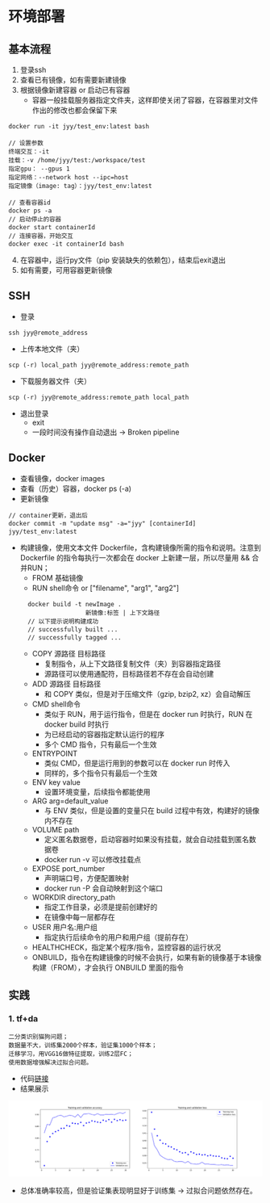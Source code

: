# 环境部署
## 基本流程
1. 登录ssh
2. 查看已有镜像，如有需要新建镜像
3. 根据镜像新建容器 or 启动已有容器
    * 容器一般挂载服务器指定文件夹，这样即使关闭了容器，在容器里对文件作出的修改也都会保留下来
>
    docker run -it jyy/test_env:latest bash
    
    // 设置参数
    终端交互：-it
    挂载：-v /home/jyy/test:/workspace/test
    指定gpu： --gpus 1
    指定网络：--network host --ipc=host
    指定镜像（image: tag）：jyy/test_env:latest

    // 查看容器id
    docker ps -a
    // 启动停止的容器
    docker start containerId
    // 连接容器，开始交互  
    docker exec -it containerId bash
4. 在容器中，运行py文件（pip 安装缺失的依赖包），结束后exit退出
5. 如有需要，可用容器更新镜像

## SSH
* 登录
> 
    ssh jyy@remote_address

* 上传本地文件（夹）
>
    scp (-r) local_path jyy@remote_address:remote_path

* 下载服务器文件（夹）
>
    scp (-r) jyy@remote_address:remote_path local_path

* 退出登录 
    * exit
    * 一段时间没有操作自动退出 -> Broken pipeline

## Docker
* 查看镜像，docker images
* 查看（历史）容器，docker ps (-a)
* 更新镜像
> 
    // container更新，退出后
    docker commit -m "update msg" -a="jyy" [containerId] jyy/test_env:latest
* 构建镜像，使用文本文件 Dockerfile，含构建镜像所需的指令和说明。注意到 Dockerfile 的指令每执行一次都会在 docker 上新建一层，所以尽量用 && 合并RUN；
    * FROM 基础镜像
    * RUN shell命令 or ["filename", "arg1", "arg2"]
    >
        docker build -t newImage .
                        新镜像:标签 | 上下文路径
        // 以下提示说明构建成功
        // successfully built ...
        // successfully tagged ...
    * COPY 源路径 目标路径
        * 复制指令，从上下文路径复制文件（夹）到容器指定路径
        * 源路径可以使用通配符，目标路径若不存在会自动创建
    * ADD 源路径 目标路径
        * 和 COPY 类似，但是对于压缩文件（gzip, bzip2, xz）会自动解压
    * CMD shell命令
        * 类似于 RUN，用于运行指令，但是在 docker run 时执行，RUN 在 docker build 时执行
        * 为已经启动的容器指定默认运行的程序
        * 多个 CMD 指令，只有最后一个生效
    * ENTRYPOINT
        * 类似 CMD，但是运行用到的参数可以在 docker run 时传入
        * 同样的，多个指令只有最后一个生效
    * ENV key value
        * 设置环境变量，后续指令都能使用
    * ARG arg=default_value
        * 与 ENV 类似，但是设置的变量只在 build 过程中有效，构建好的镜像内不存在
    * VOLUME path
        * 定义匿名数据卷，启动容器时如果没有挂载，就会自动挂载到匿名数据卷
        * docker run -v 可以修改挂载点
    * EXPOSE port_number
        * 声明端口号，方便配置映射
        * docker run -P 会自动映射到这个端口
    * WORKDIR directory_path
        * 指定工作目录，必须是提前创建好的
        * 在镜像中每一层都存在
    * USER 用户名:用户组
        * 指定执行后续命令的用户和用户组（提前存在）
    * HEALTHCHECK，指定某个程序/指令，监控容器的运行状况
    * ONBUILD，指令在构建镜像的时候不会执行，如果有新的镜像基于本镜像构建（FROM），才会执行 ONBUILD 里面的指令

## 实践
### 1. tf+da
    二分类识别猫狗问题；
    数据量不大，训练集2000个样本，验证集1000个样本；
    迁移学习，用VGG16做特征提取，训练2层FC；
    使用数据增强解决过拟合问题。
* 代码[链接](../pys/tf_with_da.py)
* 结果展示

<img src="imgs/tf_da.png" width="800">

* 总体准确率较高，但是验证集表现明显好于训练集 -> 过拟合问题依然存在。